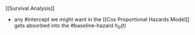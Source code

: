 [[Survival Analysis]]

- any #intercept we might want in the [[Cox Proportional Hazards Model]] gets absorbed into the #baseline-hazard $h_0(t)$
